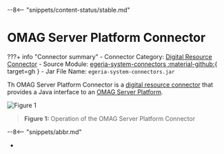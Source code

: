 <!-- SPDX-License-Identifier: CC-BY-4.0 -->
<!-- Copyright Contributors to the Egeria project. -->

--8<-- "snippets/content-status/stable.md"

# OMAG Server Platform Connector

???+ info "Connector summary"
    - Connector Category: [Digital Resource Connector](/concepts/digital-resource-connector)
    - Source Module: [egeria-system-connectors :material-github:](https://github.com/odpi/egeria/tree/main/open-metadata-implementation/adapters/open-connectors/system-connectors/egeria-system-connectors){ target=gh }
    - Jar File Name: `egeria-system-connectors.jar`

Th OMAG Server Platform Connector is a [digital resource connector](/concepts/digital-resource-connector) that provides a Java interface to an [OMAG Server Platform](/concepts/omag-server-platform).

![Figure 1](apache-atlas-rest-connector.svg)
> **Figure 1:** Operation of the OMAG Server Platform Connector


--8<-- "snippets/abbr.md"

-